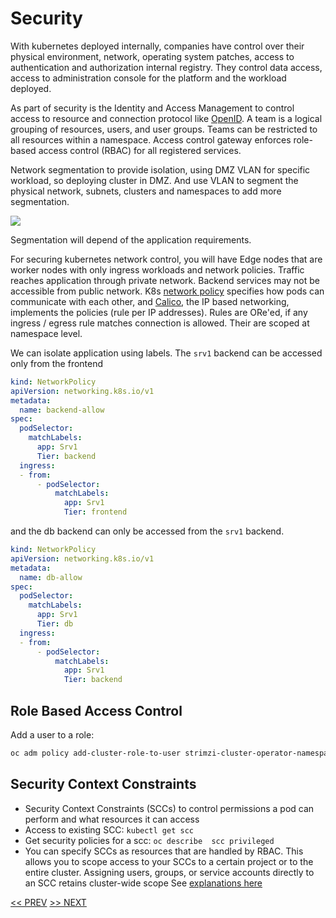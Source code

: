 # Security

With kubernetes deployed internally, companies have control over their physical environment, network, operating system patches,
 access to authentication and authorization internal registry. They control data access, access to administration console 
 for the platform and the workload deployed.

As part of security is the Identity and Access Management to control access to resource and connection protocol 
like [OpenID](https://openid.net/what-is-openid). A team is a logical grouping of resources, users, and user groups. 
Teams can be restricted to all resources within a namespace.  Access control gateway enforces role-based access control
 (RBAC) for all registered services.

Network segmentation to provide isolation, using DMZ VLAN for specific workload, so deploying cluster in DMZ. 
And use VLAN to segment the physical network, subnets, clusters and namespaces to add more segmentation.   

![](images/net-segment.png)   

Segmentation will depend of the application requirements.

For securing kubernetes network control, you will have Edge nodes that are worker nodes with only ingress workloads 
and network policies.  Traffic reaches application through private network. Backend services may not be accessible 
from public network. K8s [network policy](https://kubernetes.io/docs/concepts/services-networking/network-policies/) 
specifies how pods can communicate with each other, and [Calico](https://www.projectcalico.org/), the IP based networking, 
implements the policies (rule per IP addresses). Rules are ORe'ed, if any ingress / egress rule matches connection is allowed. 
Their are scoped at namespace level.

We can isolate application using labels. The `srv1` backend can be accessed only from the frontend

```yaml
kind: NetworkPolicy
apiVersion: networking.k8s.io/v1
metadata:
  name: backend-allow
spec:
  podSelector:
    matchLabels:
      app: Srv1
      Tier: backend
  ingress:
  - from:
      - podSelector:
          matchLabels:
            app: Srv1
            Tier: frontend

```

and the db backend can only be accessed from the `srv1` backend.

```yaml
kind: NetworkPolicy
apiVersion: networking.k8s.io/v1
metadata:
  name: db-allow
spec:
  podSelector:
    matchLabels:
      app: Srv1
      Tier: db
  ingress:
  - from:
      - podSelector:
          matchLabels:
            app: Srv1
            Tier: backend

```

## Role Based Access Control

Add a user to a role:

```sh
oc adm policy add-cluster-role-to-user strimzi-cluster-operator-namespaced IAM#emailasuserid@something.com
```

## Security Context Constraints

* Security Context Constraints (SCCs) to control permissions a pod can perform and what resources it can access
* Access to existing SCC: `kubectl get scc`
* Get security policies for a scc: `oc describe  scc privileged`
* You can specify SCCs as resources that are handled by RBAC. This allows you to scope access to your SCCs to a certain project or to the entire cluster. Assigning users, groups, or service accounts directly to an SCC retains cluster-wide scope
See [explanations here](https://docs.openshift.com/container-platform/4.7/authentication/managing-security-context-constraints.html)

[<< PREV](k8s-1.md)                      [>> NEXT](k8s-3.md)